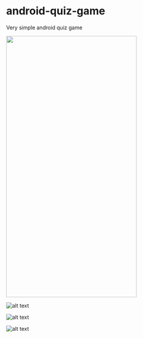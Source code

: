 # android-quiz-game
Very simple android quiz game

<img src="http://avincode.xyz/wp-content/uploads/2017/06/photo6217548164571965391.jpg" width="350" height="700"/>


![alt text](http://avincode.xyz/wp-content/uploads/2017/06/photo6217548164571965392.jpg)

![alt text](http://avincode.xyz/wp-content/uploads/2017/06/photo6217548164571965393.jpg)

![alt text](http://avincode.xyz/wp-content/uploads/2017/06/photo6217548164571965394.jpg)
